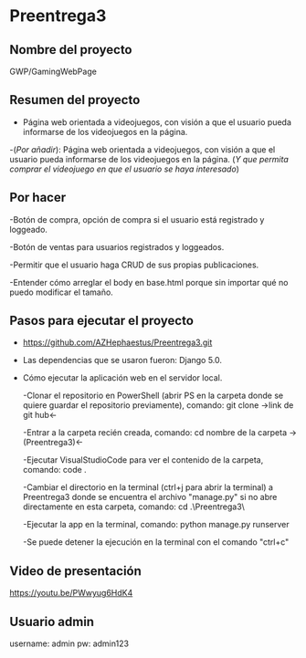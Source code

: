 # Preentrega3

## Nombre del proyecto

GWP/GamingWebPage

## Resumen del proyecto

- Página web orientada a videojuegos, con visión a que el usuario pueda
informarse de los videojuegos en la página.

-(*Por añadir*): Página web orientada a videojuegos, con visión a que el usuario pueda
informarse de los videojuegos en la página. (*Y que permita comprar el videojuego en que el usuario se haya interesado*)

## Por hacer

-Botón de compra, opción de compra si el usuario está registrado y loggeado.

-Botón de ventas para usuarios registrados y loggeados.

-Permitir que el usuario haga CRUD de sus propias publicaciones.

-Entender cómo arreglar el body en base.html porque sin importar qué no puedo modificar el tamaño.

## Pasos para ejecutar el proyecto

- https://github.com/AZHephaestus/Preentrega3.git

- Las dependencias que se usaron fueron: Django 5.0.

- Cómo ejecutar la aplicación web en el servidor local.

    -Clonar el repositorio en PowerShell (abrir PS en la carpeta donde se quiere guardar el repositorio
    previamente), comando: git clone ->link de git hub<-

    -Entrar a la carpeta recién creada, comando: cd nombre de la carpeta ->(Preentrega3)<-

    -Ejecutar VisualStudioCode para ver el contenido de la carpeta, comando: code .

    -Cambiar el directorio en la terminal (ctrl+j para abrir la terminal) a Preentrega3
    donde se encuentra el archivo "manage.py" si no abre directamente en esta carpeta, comando: cd .\Preentrega3\

    -Ejecutar la app en la terminal, comando: python manage.py runserver

    -Se puede detener la ejecución en la terminal con el comando "ctrl+c"

## Video de presentación

https://youtu.be/PWwyug6HdK4

## Usuario admin

username: admin
pw: admin123